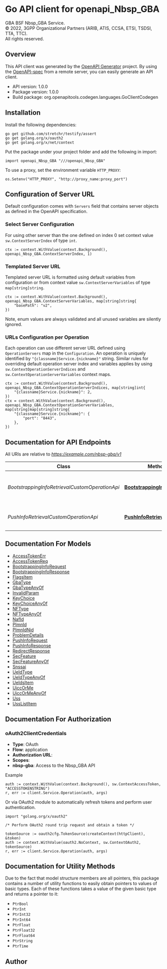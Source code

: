 # Go API client for openapi_Nbsp_GBA

GBA BSF Nbsp_GBA Service.  
© 2022, 3GPP Organizational Partners (ARIB, ATIS, CCSA, ETSI, TSDSI, TTA, TTC).  
All rights reserved.


## Overview
This API client was generated by the [OpenAPI Generator](https://openapi-generator.tech) project.  By using the [OpenAPI-spec](https://www.openapis.org/) from a remote server, you can easily generate an API client.

- API version: 1.0.0
- Package version: 1.0.0
- Build package: org.openapitools.codegen.languages.GoClientCodegen

## Installation

Install the following dependencies:

```shell
go get github.com/stretchr/testify/assert
go get golang.org/x/oauth2
go get golang.org/x/net/context
```

Put the package under your project folder and add the following in import:

```golang
import openapi_Nbsp_GBA "///openapi_Nbsp_GBA"
```

To use a proxy, set the environment variable `HTTP_PROXY`:

```golang
os.Setenv("HTTP_PROXY", "http://proxy_name:proxy_port")
```

## Configuration of Server URL

Default configuration comes with `Servers` field that contains server objects as defined in the OpenAPI specification.

### Select Server Configuration

For using other server than the one defined on index 0 set context value `sw.ContextServerIndex` of type `int`.

```golang
ctx := context.WithValue(context.Background(), openapi_Nbsp_GBA.ContextServerIndex, 1)
```

### Templated Server URL

Templated server URL is formatted using default variables from configuration or from context value `sw.ContextServerVariables` of type `map[string]string`.

```golang
ctx := context.WithValue(context.Background(), openapi_Nbsp_GBA.ContextServerVariables, map[string]string{
	"basePath": "v2",
})
```

Note, enum values are always validated and all unused variables are silently ignored.

### URLs Configuration per Operation

Each operation can use different server URL defined using `OperationServers` map in the `Configuration`.
An operation is uniquely identified by `"{classname}Service.{nickname}"` string.
Similar rules for overriding default operation server index and variables applies by using `sw.ContextOperationServerIndices` and `sw.ContextOperationServerVariables` context maps.

```golang
ctx := context.WithValue(context.Background(), openapi_Nbsp_GBA.ContextOperationServerIndices, map[string]int{
	"{classname}Service.{nickname}": 2,
})
ctx = context.WithValue(context.Background(), openapi_Nbsp_GBA.ContextOperationServerVariables, map[string]map[string]string{
	"{classname}Service.{nickname}": {
		"port": "8443",
	},
})
```

## Documentation for API Endpoints

All URIs are relative to *https://example.com/nbsp-gba/v1*

Class | Method | HTTP request | Description
------------ | ------------- | ------------- | -------------
*BootstrappingInfoRetrievalCustomOperationApi* | [**BootstrappingInfoRetrieval**](docs/BootstrappingInfoRetrievalCustomOperationApi.md#bootstrappinginforetrieval) | **Post** /bootstrapping-info-retrieval | Retrieve Bootstrapping Info from GBA BSF from NAF
*PushInfoRetrievalCustomOperationApi* | [**PushInfoRetrieval**](docs/PushInfoRetrievalCustomOperationApi.md#pushinforetrieval) | **Post** /push-info-retrieval | Retrieve Push Info from GBA BSF from Push-NAF


## Documentation For Models

 - [AccessTokenErr](docs/AccessTokenErr.md)
 - [AccessTokenReq](docs/AccessTokenReq.md)
 - [BootstrappingInfoRequest](docs/BootstrappingInfoRequest.md)
 - [BootstrappingInfoResponse](docs/BootstrappingInfoResponse.md)
 - [FlagsItem](docs/FlagsItem.md)
 - [GbaType](docs/GbaType.md)
 - [GbaTypeAnyOf](docs/GbaTypeAnyOf.md)
 - [InvalidParam](docs/InvalidParam.md)
 - [KeyChoice](docs/KeyChoice.md)
 - [KeyChoiceAnyOf](docs/KeyChoiceAnyOf.md)
 - [NFType](docs/NFType.md)
 - [NFTypeAnyOf](docs/NFTypeAnyOf.md)
 - [NafId](docs/NafId.md)
 - [PlmnId](docs/PlmnId.md)
 - [PlmnIdNid](docs/PlmnIdNid.md)
 - [ProblemDetails](docs/ProblemDetails.md)
 - [PushInfoRequest](docs/PushInfoRequest.md)
 - [PushInfoResponse](docs/PushInfoResponse.md)
 - [RedirectResponse](docs/RedirectResponse.md)
 - [SecFeature](docs/SecFeature.md)
 - [SecFeatureAnyOf](docs/SecFeatureAnyOf.md)
 - [Snssai](docs/Snssai.md)
 - [UeIdType](docs/UeIdType.md)
 - [UeIdTypeAnyOf](docs/UeIdTypeAnyOf.md)
 - [UeIdsItem](docs/UeIdsItem.md)
 - [UiccOrMe](docs/UiccOrMe.md)
 - [UiccOrMeAnyOf](docs/UiccOrMeAnyOf.md)
 - [Uss](docs/Uss.md)
 - [UssListItem](docs/UssListItem.md)


## Documentation For Authorization



### oAuth2ClientCredentials


- **Type**: OAuth
- **Flow**: application
- **Authorization URL**: 
- **Scopes**: 
 - **nbsp-gba**: Access to the Nbsp_GBA API

Example

```golang
auth := context.WithValue(context.Background(), sw.ContextAccessToken, "ACCESSTOKENSTRING")
r, err := client.Service.Operation(auth, args)
```

Or via OAuth2 module to automatically refresh tokens and perform user authentication.

```golang
import "golang.org/x/oauth2"

/* Perform OAuth2 round trip request and obtain a token */

tokenSource := oauth2cfg.TokenSource(createContext(httpClient), &token)
auth := context.WithValue(oauth2.NoContext, sw.ContextOAuth2, tokenSource)
r, err := client.Service.Operation(auth, args)
```


## Documentation for Utility Methods

Due to the fact that model structure members are all pointers, this package contains
a number of utility functions to easily obtain pointers to values of basic types.
Each of these functions takes a value of the given basic type and returns a pointer to it:

* `PtrBool`
* `PtrInt`
* `PtrInt32`
* `PtrInt64`
* `PtrFloat`
* `PtrFloat32`
* `PtrFloat64`
* `PtrString`
* `PtrTime`

## Author



